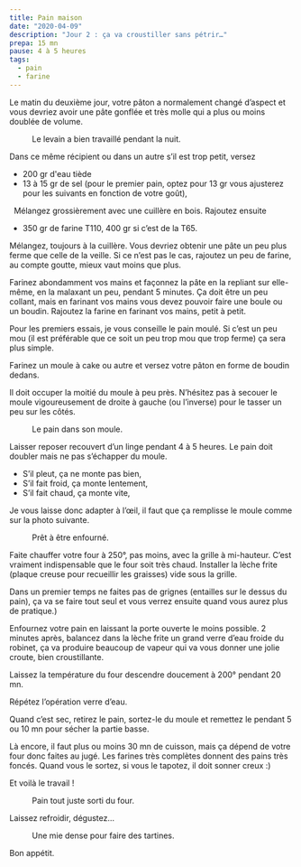 ```yaml
---
title: Pain maison 
date: "2020-04-09"
description: "Jour 2 : ça va croustiller sans pétrir…"
prepa: 15 mn 
pause: 4 à 5 heures
tags:
  - pain
  - farine
---
```

Le matin du deuxième jour, votre pâton a normalement changé d’aspect et vous devriez avoir une pâte gonflée et très molle qui a plus ou moins doublée de volume.

<figure>
<img alt="" class="img-post" src="/paton_ok.jpeg">
<figcaption> Le levain a bien travaillé pendant la nuit.</figcaption>
</figure>

Dans ce même récipient ou dans un autre s’il est trop petit, versez

- 200 gr d'eau tiède
- 13 à 15 gr de sel (pour le premier pain, optez pour 13 gr vous ajusterez pour les suivants en fonction de votre goût),

 
Mélangez grossièrement avec une cuillère en bois.
Rajoutez ensuite
- 350 gr de farine T110, 400 gr si c’est de la T65.

Mélangez, toujours à la cuillère.
Vous devriez obtenir une pâte un peu plus ferme que celle de la veille.
Si ce n’est pas le cas, rajoutez un peu de farine, au compte goutte, mieux vaut moins que plus.

Farinez abondamment vos mains et façonnez la pâte en la repliant sur elle-même, en la malaxant un peu, pendant 5 minutes.
Ça doit être un peu collant, mais en farinant vos mains vous devez pouvoir faire une boule ou un boudin.
Rajoutez la farine en farinant vos mains, petit à petit.

Pour les premiers essais, je vous conseille le pain moulé.
Si c’est un peu mou (il est préférable que ce soit un peu trop mou que trop ferme) ça sera plus simple.

Farinez un moule à cake ou autre et versez votre pâton en forme de boudin dedans.

Il doit occuper la moitié du moule à peu près. N’hésitez pas à secouer le moule vigoureusement de droite à gauche (ou l’inverse) pour le tasser un peu sur les côtés.
<figure>
<img alt="" class="img-post" src="/moule.jpeg">
<figcaption> Le pain dans son moule.</figcaption>
</figure>

Laisser reposer recouvert d’un linge pendant 4 à 5 heures.
Le pain doit doubler mais ne pas s’échapper du moule.

- S’il pleut, ça ne monte pas bien,
- S’il fait froid, ça monte lentement,
- S’il fait chaud, ça monte vite,

Je vous laisse donc adapter à l’œil, il faut que ça remplisse le moule comme sur la photo suivante.
<figure>
<img alt="" class="img-post" src="/pret.jpeg">
<figcaption> Prêt à être enfourné.</figcaption>
</figure>

Faite chauffer votre four à 250°, pas moins, avec la grille à mi-hauteur.
C’est vraiment indispensable que le four soit très chaud.
Installer la lèche frite (plaque creuse pour recueillir les graisses) vide sous la grille.

Dans un premier temps ne faites pas de grignes (entailles sur le dessus du pain), ça va se faire tout seul et vous verrez ensuite quand vous aurez plus de pratique.)

Enfournez votre pain en laissant la porte ouverte le moins possible.
2 minutes après, balancez dans la lèche frite un grand verre d’eau froide du robinet, ça va produire beaucoup de vapeur qui va vous donner une jolie croute, bien croustillante.

Laissez la température du four descendre doucement à 200° pendant 20 mn.

Répétez l’opération verre d’eau.

Quand c’est sec, retirez le pain, sortez-le du moule et remettez le pendant 5 ou 10 mn pour sécher la partie basse.

Là encore, il faut plus ou moins 30 mn de cuisson, mais ça dépend de votre four donc faites au jugé.
Les farines très complètes donnent des pains très foncés.
Quand vous le sortez, si vous le tapotez, il doit sonner creux :)

Et voilà le travail !

<figure>
<img alt="" class="img-post" src="/pain_cuit.jpeg">
<figcaption> Pain tout juste sorti du four.</figcaption>
</figure>

Laissez refroidir, dégustez…

<figure>
<img alt="" class="img-post" src="/pain_coupe.jpeg">
<figcaption> Une mie dense pour faire des tartines.</figcaption>
</figure>

Bon appétit.

